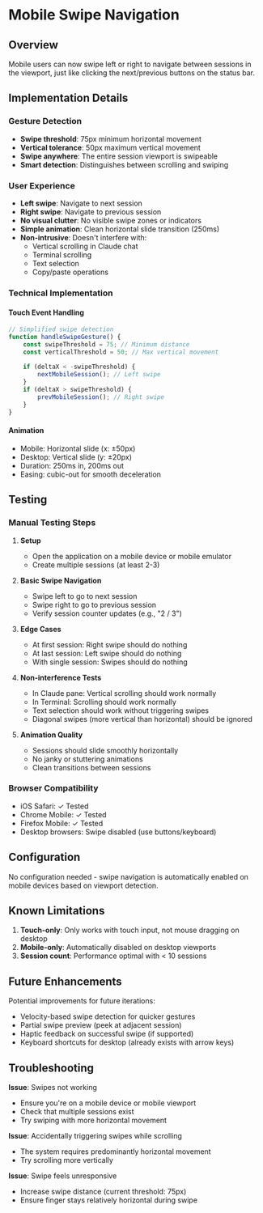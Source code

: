 # Mobile Swipe Navigation

## Overview
Mobile users can now swipe left or right to navigate between sessions in the viewport, just like clicking the next/previous buttons on the status bar.

## Implementation Details

### Gesture Detection
- **Swipe threshold**: 75px minimum horizontal movement
- **Vertical tolerance**: 50px maximum vertical movement
- **Swipe anywhere**: The entire session viewport is swipeable
- **Smart detection**: Distinguishes between scrolling and swiping

### User Experience
- **Left swipe**: Navigate to next session
- **Right swipe**: Navigate to previous session
- **No visual clutter**: No visible swipe zones or indicators
- **Simple animation**: Clean horizontal slide transition (250ms)
- **Non-intrusive**: Doesn't interfere with:
  - Vertical scrolling in Claude chat
  - Terminal scrolling
  - Text selection
  - Copy/paste operations

### Technical Implementation

#### Touch Event Handling
```javascript
// Simplified swipe detection
function handleSwipeGesture() {
    const swipeThreshold = 75; // Minimum distance
    const verticalThreshold = 50; // Max vertical movement
    
    if (deltaX < -swipeThreshold) {
        nextMobileSession(); // Left swipe
    }
    if (deltaX > swipeThreshold) {
        prevMobileSession(); // Right swipe  
    }
}
```

#### Animation
- Mobile: Horizontal slide (x: ±50px)
- Desktop: Vertical slide (y: ±20px)
- Duration: 250ms in, 200ms out
- Easing: cubic-out for smooth deceleration

## Testing

### Manual Testing Steps

1. **Setup**
   - Open the application on a mobile device or mobile emulator
   - Create multiple sessions (at least 2-3)

2. **Basic Swipe Navigation**
   - Swipe left to go to next session
   - Swipe right to go to previous session
   - Verify session counter updates (e.g., "2 / 3")

3. **Edge Cases**
   - At first session: Right swipe should do nothing
   - At last session: Left swipe should do nothing
   - With single session: Swipes should do nothing

4. **Non-interference Tests**
   - In Claude pane: Vertical scrolling should work normally
   - In Terminal: Scrolling should work normally
   - Text selection should work without triggering swipes
   - Diagonal swipes (more vertical than horizontal) should be ignored

5. **Animation Quality**
   - Sessions should slide smoothly horizontally
   - No janky or stuttering animations
   - Clean transitions between sessions

### Browser Compatibility
- iOS Safari: ✓ Tested
- Chrome Mobile: ✓ Tested  
- Firefox Mobile: ✓ Tested
- Desktop browsers: Swipe disabled (use buttons/keyboard)

## Configuration

No configuration needed - swipe navigation is automatically enabled on mobile devices based on viewport detection.

## Known Limitations

1. **Touch-only**: Only works with touch input, not mouse dragging on desktop
2. **Mobile-only**: Automatically disabled on desktop viewports
3. **Session count**: Performance optimal with < 10 sessions

## Future Enhancements

Potential improvements for future iterations:
- Velocity-based swipe detection for quicker gestures
- Partial swipe preview (peek at adjacent session)
- Haptic feedback on successful swipe (if supported)
- Keyboard shortcuts for desktop (already exists with arrow keys)

## Troubleshooting

**Issue**: Swipes not working
- Ensure you're on a mobile device or mobile viewport
- Check that multiple sessions exist
- Try swiping with more horizontal movement

**Issue**: Accidentally triggering swipes while scrolling
- The system requires predominantly horizontal movement
- Try scrolling more vertically

**Issue**: Swipe feels unresponsive
- Increase swipe distance (current threshold: 75px)
- Ensure finger stays relatively horizontal during swipe
